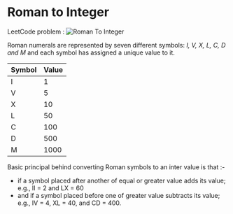 # Roman to Integer

LeetCode problem : ![Roman To Integer](https://leetcode.com/problems/roman-to-integer/)

Roman numerals are represented by seven different symbols: _I, V, X, L, C, D and M_ and each symbol has assigned a unique value to it.

| Symbol | Value |
| ------ | ----- |
| I      | 1     |
| V      | 5     |
| X      | 10    |
| L      | 50    |
| C      | 100   |
| D      | 500   |
| M      | 1000  |

Basic principal behind converting Roman symbols to an inter value is that :-

- if a symbol placed after another of equal or greater value adds its value; e.g., II = 2 and LX = 60
- and if a symbol placed before one of greater value subtracts its value; e.g., IV = 4, XL = 40, and CD = 400.
